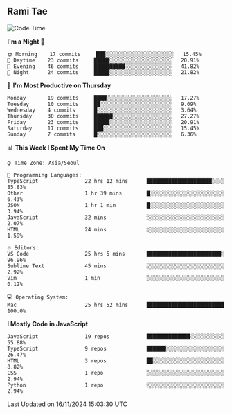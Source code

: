 ## Rami Tae

<!--START_SECTION:waka-->
![Code Time](http://img.shields.io/badge/Code%20Time-1%2C872%20hrs%2057%20mins-blue)

**I'm a Night 🦉** 

```text
🌞 Morning    17 commits     ███░░░░░░░░░░░░░░░░░░░░░░   15.45% 
🌆 Daytime    23 commits     █████░░░░░░░░░░░░░░░░░░░░   20.91% 
🌃 Evening    46 commits     ██████████░░░░░░░░░░░░░░░   41.82% 
🌙 Night      24 commits     █████░░░░░░░░░░░░░░░░░░░░   21.82%

```
📅 **I'm Most Productive on Thursday** 

```text
Monday       19 commits     ████░░░░░░░░░░░░░░░░░░░░░   17.27% 
Tuesday      10 commits     ██░░░░░░░░░░░░░░░░░░░░░░░   9.09% 
Wednesday    4 commits      █░░░░░░░░░░░░░░░░░░░░░░░░   3.64% 
Thursday     30 commits     ██████░░░░░░░░░░░░░░░░░░░   27.27% 
Friday       23 commits     █████░░░░░░░░░░░░░░░░░░░░   20.91% 
Saturday     17 commits     ███░░░░░░░░░░░░░░░░░░░░░░   15.45% 
Sunday       7 commits      █░░░░░░░░░░░░░░░░░░░░░░░░   6.36%

```


📊 **This Week I Spent My Time On** 

```text
⌚︎ Time Zone: Asia/Seoul

💬 Programming Languages: 
TypeScript               22 hrs 12 mins      █████████████████████░░░░   85.83% 
Other                    1 hr 39 mins        █░░░░░░░░░░░░░░░░░░░░░░░░   6.43% 
JSON                     1 hr 1 min          █░░░░░░░░░░░░░░░░░░░░░░░░   3.94% 
JavaScript               32 mins             ░░░░░░░░░░░░░░░░░░░░░░░░░   2.07% 
HTML                     24 mins             ░░░░░░░░░░░░░░░░░░░░░░░░░   1.59%

🔥 Editors: 
VS Code                  25 hrs 5 mins       ████████████████████████░   96.96% 
Sublime Text             45 mins             ░░░░░░░░░░░░░░░░░░░░░░░░░   2.92% 
Vim                      1 min               ░░░░░░░░░░░░░░░░░░░░░░░░░   0.12%

💻 Operating System: 
Mac                      25 hrs 52 mins      █████████████████████████   100.0%

```

**I Mostly Code in JavaScript** 

```text
JavaScript               19 repos            ██████████████░░░░░░░░░░░   55.88% 
TypeScript               9 repos             ██████░░░░░░░░░░░░░░░░░░░   26.47% 
HTML                     3 repos             ██░░░░░░░░░░░░░░░░░░░░░░░   8.82% 
CSS                      1 repo              ░░░░░░░░░░░░░░░░░░░░░░░░░   2.94% 
Python                   1 repo              ░░░░░░░░░░░░░░░░░░░░░░░░░   2.94%

```



 Last Updated on 16/11/2024 15:03:30 UTC
<!--END_SECTION:waka-->
